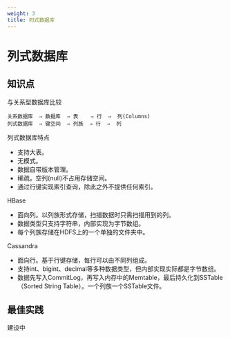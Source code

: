 ```yaml
---
weight: 3
title: 列式数据库
---
```


# 列式数据库

## 知识点

与关系型数据库比较

```
关系数据库  ⇒ 数据库  ⇒ 表    ⇒ 行  ⇒  列(Columns)
列式数据库  ⇒ 键空间  ⇒ 列族  ⇒ 行  ⇒  列
```

列式数据库特点
- 支持大表。
- 无模式。
- 数据自带版本管理。
- 稀疏。空列(null)不占用存储空间。
- 通过行键实现索引查询，除此之外不提供任何索引。

HBase
- 面向列。以列族形式存储，扫描数据时只需扫描用到的列。
- 数据类型只支持字符串，内部实现为字节数组。
- 每个列族存储在HDFS上的一个单独的文件夹中。

Cassandra
- 面向行。基于行键存储，每行可以由不同列组成。
- 支持int、bigint、decimal等多种数据类型，但内部实现实际都是字节数组。
- 数据先写入CommitLog，再写入内存中的Memtable，最后持久化到SSTable（Sorted String Table）。一个列族一个SSTable文件。

## 最佳实践

建设中